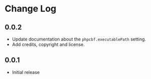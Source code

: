 # Change Log
## 0.0.2
- Update documentation about the `phpcbf.executablePath` setting.
- Add credits, copyright and license.
## 0.0.1
- Initial release